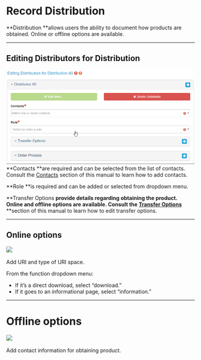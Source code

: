 # Record Distribution

**Distribution **allows users the ability to document how products are obtained. Online or offline options are available.

---

## Editing Distributors for Distribution

![](/assets/Editing_Distributors_For_Distribution_Window.png)**Contacts **are required and can be selected from the list of contacts. Consult the [Contacts](/contacts.md) section of this manual to learn how to add contacts.

**Role **is required and can be added or selected from dropdown menu.

**Transfer Options **provide details regarding obtaining the product. Online and offline options are available. Consult the [**Transfer Options**](/record/edit/quality/edit-distributors.md)** **section of this manual to learn how to edit transfer options.

---

## Online options

![](https://lh5.googleusercontent.com/ji65UoBPmCIZBE4XntIL9dKPmV6RMKgpjfI7WD7rGGg_K9Of3Ct9TbOBEfbFfDl7XpVoYafiEenML6r8YsUWKUHSN38vYU8yW0ndVx-gIHfcWW6XOEhRxTpbdYN1rwT2lZu1Zpaa)

Add URI and type of URI space.

From the function dropdown menu:

* If it’s a direct download, select “download.” 
* If it goes to an informational page, select “information.”

---

# Offline options

![](https://lh4.googleusercontent.com/PmKeJ9s1XOekd8kvbxt4kByQ1f-h3NSXbY1KBVRZFcPvyA5z6GeD0ZjcoSxHL6AMW-hwL3nTbypRCFOWcolIJev2KATjrCG6EUvz68vcmhKRkwSbRMskjnatH22ij-4H5K61K30d)

Add contact information for obtaining product.

